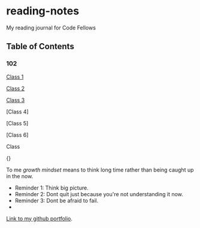# reading-notes
My reading journal for Code Fellows

## Table of Contents

### 102


[Class 1](https://github.com/abshir206/reading-notes/blob/main/102/class1.md)

[Class 2](https://github.com/abshir206/reading-notes/blob/main/102/class2.md)

[Class 3]()

[Class 4]

[Class 5]

[Class 6]

Class

{}



To me *growth mindset* means to think long time rather than being caught up in the now.

- Reminder 1: Think big picture.
- Reminder 2: Dont quit just because you're not understanding it now.
- Reminder 3: Dont be afraid to fail.
- 
[Link to my github portfolio](https://github.com/abshir206).
